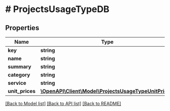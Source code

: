 # # ProjectsUsageTypeDB

## Properties

Name | Type | Description | Notes
------------ | ------------- | ------------- | -------------
**key** | **string** |  |
**name** | **string** |  |
**summary** | **string** |  |
**category** | **string** |  |
**service** | **string** |  |
**unit_prices** | [**\OpenAPI\Client\Model\ProjectsUsageTypeUnitPrice[]**](ProjectsUsageTypeUnitPrice.md) |  |

[[Back to Model list]](../../README.md#models) [[Back to API list]](../../README.md#endpoints) [[Back to README]](../../README.md)
